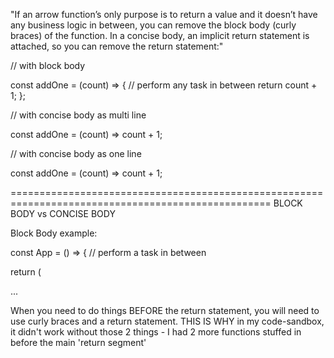 

"If an arrow function’s only purpose is to return a value and it doesn’t have any business logic in between, you can remove the block body (curly braces) of the function. In a concise body, an implicit return statement is attached, so you can remove the return statement:"


// with block body

const addOne = (count) => {
  // perform any task in between
return count + 1;
};


// with concise body as multi line

const addOne = (count) =>
  count + 1;


// with concise body as one line

const addOne = (count) => count + 1;


===================================================================================================
BLOCK BODY vs CONCISE BODY

Block Body example: 


const App = () => {
  // perform a task in between

  return (
    <div>
      ...
    </div>


When you need to do things BEFORE the return statement, you will need to use curly braces and a return statement. THIS IS WHY in my code-sandbox, it didn't work without those 2 things - I had 2 more functions stuffed in before the main 'return segment' 



